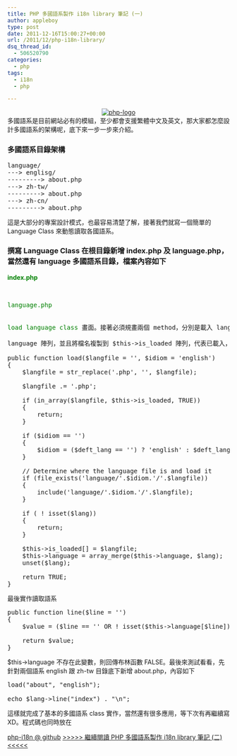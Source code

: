 ```yaml
---
title: PHP 多國語系製作 i18n library 筆記 (一)
author: appleboy
type: post
date: 2011-12-16T15:00:27+00:00
url: /2011/12/php-i18n-library/
dsq_thread_id:
  - 506520790
categories:
  - php
tags:
  - i18n
  - php

---
```

<div style="margin: 0 auto;text-align:center">
  <a href="https://www.flickr.com/photos/appleboy/6034284842/" title="php-logo by appleboy46, on Flickr"><img src="https://i2.wp.com/farm7.static.flickr.com/6186/6034284842_351ff33711_m.jpg?resize=240%2C127&#038;ssl=1" alt="php-logo" data-recalc-dims="1" /></a>
</div> 多國語系是目前網站必有的模組，至少都會支援繁體中文及英文，那大家都怎麼設計多國語系的架構呢，底下來一步一步來介紹。 

### 多國語系目錄架構

<pre class="brush: bash; title: ; notranslate" title="">language/
---> englisg/
---------> about.php
---> zh-tw/
---------> about.php
---> zh-cn/
---------> about.php
</pre> 這是大部分的專案設計模式，也最容易清楚了解，接著我們就寫一個簡單的 Language Class 來動態讀取各國語系。 

<!--more-->

### 撰寫 Language Class 在根目錄新增 index.php 及 language.php，當然還有 language 多國語系目錄，檔案內容如下 

**<span style="color:green">index.php</span>** 

<pre class="brush: php; title: ; notranslate" title=""><?php
include("Language.php");
$lang = new Language();
[/code]
<strong>

<span style="color:green">language.php</span></strong>
<?php
class Language {
    public function __construct()
    {
        echo "load language class\n";
    }
}[/code]
上面是 language 的初始化，直接下指令 php index.php 就會看到 <strong>

<span style="color:green">load language class</span></strong> 畫面。接著必須規畫兩個 method，分別是載入 language 檔案，以及讀取資料，程式碼變成：

<?php

class Language {
    /**
     * List of translations
     *
     * @var array
     */
    var $language   = array();
    /**
     * List of loaded language files
     *
     * @var array
     */
    var $is_loaded  = array();

    public function __construct()
    {
        echo "load language class\n";
    }
    public function load($langfile = '', $idiom = 'english')
    {
        // 載入 language 檔案到 array()
    }

    public function line($line = '')
    {
        // 讀取 language list
    }
}[/code]

首先實作 load method，第一個參數帶入讀取的語系檔案，第二個參數帶入哪一種語系(例如: zh-tw 或 english)，實作流程非常簡單，先將語系檔案載入後，所有語系都存入 $this->language 陣列，並且將檔名複製到 $this->is_loaded 陣列，代表已載入，避免重複。接著看看程式碼：

public function load($langfile = '', $idiom = 'english')
{
    $langfile = str_replace('.php', '', $langfile);

    $langfile .= '.php';

    if (in_array($langfile, $this->is_loaded, TRUE))
    {
        return;
    }

    if ($idiom == '')
    {
        $idiom = ($deft_lang == '') ? 'english' : $deft_lang;
    }

    // Determine where the language file is and load it
    if (file_exists('language/'.$idiom.'/'.$langfile))
    {
        include('language/'.$idiom.'/'.$langfile);
    }

    if ( ! isset($lang))
    {
        return;
    }

    $this->is_loaded[] = $langfile;
    $this->language = array_merge($this->language, $lang);
    unset($lang);

    return TRUE;
}</pre> 最後實作讀取語系 

<pre class="brush: php; title: ; notranslate" title="">public function line($line = '')
{
    $value = ($line == '' OR ! isset($this->language[$line])) ? FALSE : $this->language[$line];

    return $value;
}</pre> $this->language 不存在此變數，則回傳布林函數 FALSE。最後來測試看看，先針對兩個語系 english 跟 zh-tw 目錄底下新增 about.php，內容如下 

<pre class="brush: php; title: ; notranslate" title=""><?php
$lang['index'] = "Home";
[/code]

測試 php index.php

[code lang="php"]<?php

include("Language.php");

$lang = new Language();

$lang->load("about", "english");

echo $lang->line("index") . "\n";</pre> 這樣就完成了基本的多國語系 class 實作，當然還有很多應用，等下次有再繼續寫 XD。程式碼也同時放在 

<a href="https://github.com/appleboy/php-i18n" target="_blank">php-i18n @ github</a> [>>>>> 繼續閱讀 PHP 多國語系製作 i18n library 筆記 (二) <<<<<][1]

 [1]: http://blog.wu-boy.com/2011/12/php-i18n-library-2/